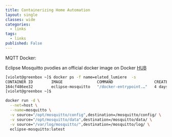 ```yaml
---
title: Containerizing Home Automation
layout: single
classes: wide
categories:
  - links
tags:
  - links
published: False
---
```


MQTT Docker:

Eclipse Mosquitto pvodies an official docker image on Docker [HUB](https://hub.docker.com/_/eclipse-mosquitto)

~~~ bash
[violet@greenbox ~]$ docker ps -f name=elated_lumiere  -s
CONTAINER ID        IMAGE               COMMAND                  CREATED             STATUS              PORTS               NAMES               SIZE
164cf486ee32        eclipse-mosquitto   "/docker-entrypoint.…"   4 days ago          Up 4 days                               elated_lumiere      0B (virtual 5.6MB)
[violet@greenbox ~]$ 
~~~

~~~ bash
docker run -d \
  --net=host \
  --name=mosquitto \
  -v source="/opt/mosquitto/config",destination=/mosquitto/config/ \
  -v source="/opt/mosquitto/data",destination=/mosquitto/data/ \
  -v source="/var/log/mosquitto/",destination=/mosquitto/log/ \
  eclipse-mosquitto:latest
~~~

